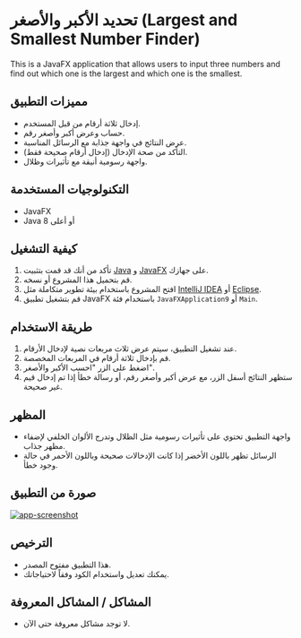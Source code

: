 # تحديد الأكبر والأصغر (Largest and Smallest Number Finder)

This is a JavaFX application that allows users to input three numbers and find out which one is the largest and which one is the smallest.

## مميزات التطبيق
- إدخال ثلاثة أرقام من قبل المستخدم.
- حساب وعرض أكبر وأصغر رقم.
- عرض النتائج في واجهة جذابة مع الرسائل المناسبة.
- التأكد من صحة الإدخال (إدخال أرقام صحيحة فقط).
- واجهة رسومية أنيقة مع تأثيرات وظلال.

## التكنولوجيات المستخدمة
- JavaFX
- Java 8 أو أعلى

## كيفية التشغيل
1. تأكد من أنك قد قمت بتثبيت [Java](https://www.oracle.com/java/technologies/javase-jdk11-downloads.html) و [JavaFX](https://openjfx.io/) على جهازك.
2. قم بتحميل هذا المشروع أو نسخه.
3. افتح المشروع باستخدام بيئة تطوير متكاملة مثل [IntelliJ IDEA](https://www.jetbrains.com/idea/) أو [Eclipse](https://www.eclipse.org/).
4. قم بتشغيل تطبيق JavaFX باستخدام فئة `JavaFXApplication9` أو `Main`.

## طريقة الاستخدام
1. عند تشغيل التطبيق، سيتم عرض ثلاث مربعات نصية لإدخال الأرقام.
2. قم بإدخال ثلاثة أرقام في المربعات المخصصة.
3. اضغط على الزر "احسب الأكبر والأصغر".
4. ستظهر النتائج أسفل الزر، مع عرض أكبر وأصغر رقم، أو رسالة خطأ إذا تم إدخال قيم غير صحيحة.

## المظهر
- واجهة التطبيق تحتوي على تأثيرات رسومية مثل الظلال وتدرج الألوان الخلفي لإضفاء مظهر جذاب.
- الرسائل تظهر باللون الأخضر إذا كانت الإدخالات صحيحة وباللون الأحمر في حالة وجود خطأ.

## صورة من التطبيق
[![app-screenshot](./screenshot.png)](https://drive.google.com/file/d/1qWSmPxlLDoC7QM2jGmE7xjctb7Ogr1FJ/view?usp=sharing)

## الترخيص
- هذا التطبيق مفتوح المصدر.
- يمكنك تعديل واستخدام الكود وفقاً لاحتياجاتك.

## المشاكل / المشاكل المعروفة
- لا توجد مشاكل معروفة حتى الآن.
